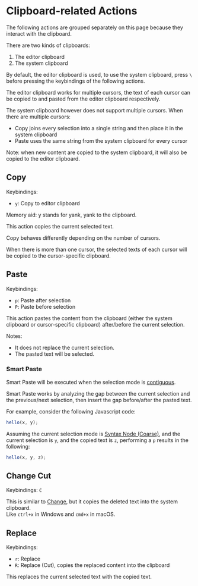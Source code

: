 # Clipboard-related Actions

The following actions are grouped separately on this page because they interact with the clipboard.

There are two kinds of clipboards:

1. The editor clipboard
2. The system clipboard

By default, the editor clipboard is used, to use the system clipboard, press
`\` before pressing the keybindings of the following actions.

The editor clipboard works for multiple cursors, the text of each cursor can be
copied to and pasted from the editor clipboard respectively.

The system clipboard however does not support multiple cursors.
When there are multiple cursors:

- Copy joins every selection into a single string and then place it in the system clipboard
- Paste uses the same string from the system clipboard for every cursor

Note: when new content are copied to the system clipboard, it will also be
copied to the editor clipboard.

## Copy

Keybindings:

- `y`: Copy to editor clipboard

Memory aid: y stands for yank, yank to the clipboard.

This action copies the current selected text.

Copy behaves differently depending on the number of cursors.

When there is more than one cursor, the selected texts of each cursor will be
copied to the cursor-specific clipboard.

## Paste

Keybindings:

- `p`: Paste after selection
- `P`: Paste before selection

This action pastes the content from the clipboard (either the system clipboard or
cursor-specific clipboard) after/before the current selection.

Notes:

- It does not replace the current selection.
- The pasted text will be selected.

### Smart Paste

Smart Paste will be executed when the selection mode is [contiguous](../selection-modes/index.md#contiguity).

Smart Paste works by analyzing the gap between the current selection and the
previous/next selection, then insert the gap before/after the pasted text.

For example, consider the following Javascript code:

```js
hello(x, y);
```

Assuming the current selection mode is [Syntax Node (Coarse)](../selection-modes/syntax-node-based.md#syntax-node-coarse), and the current selection is `y`, and the
copied text is `z`, performing a `p` results in the following:

```js
hello(x, y, z);
```

## Change Cut

Keybindings: `C`

This is similar to [Change](./index.md#change), but it copies the deleted text into the system clipboard.  
Like `ctrl+x` in Windows and `cmd+x` in macOS.

## Replace

Keybindings:

- `r`: Replace
- `R`: Replace (Cut), copies the replaced content into the clipboard

This replaces the current selected text with the copied text.
